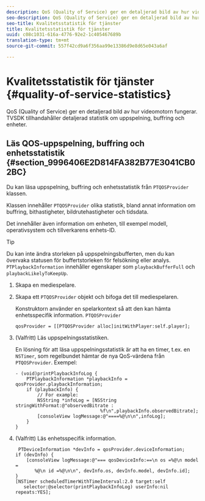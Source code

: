 ```yaml
---
description: QoS (Quality of Service) ger en detaljerad bild av hur videomotorn fungerar. TVSDK tillhandahåller detaljerad statistik om uppspelning, buffring och enheter.
seo-description: QoS (Quality of Service) ger en detaljerad bild av hur videomotorn fungerar. TVSDK tillhandahåller detaljerad statistik om uppspelning, buffring och enheter.
seo-title: Kvalitetsstatistik för tjänster
title: Kvalitetsstatistik för tjänster
uuid: c08c1031-616a-4776-92e2-1c405467689b
translation-type: tm+mt
source-git-commit: 557f42cd9a6f356aa99e13386d9e8d65e043a6af

---
```



# Kvalitetsstatistik för tjänster {#quality-of-service-statistics}

QoS (Quality of Service) ger en detaljerad bild av hur videomotorn fungerar. TVSDK tillhandahåller detaljerad statistik om uppspelning, buffring och enheter.

## Läs QOS-uppspelning, buffring och enhetsstatistik {#section_9996406E2D814FA382B77E3041CB02BC}

Du kan läsa uppspelning, buffring och enhetsstatistik från `PTQOSProvider` klassen.

Klassen innehåller `PTQOSProvider` olika statistik, bland annat information om buffring, bithastigheter, bildrutehastigheter och tidsdata.

Det innehåller även information om enheten, till exempel modell, operativsystem och tillverkarens enhets-ID.

>[!TIP]
>
>Du kan inte ändra storleken på uppspelningsbufferten, men du kan övervaka statusen för buffertstorleken för felsökning eller analys. `PTPlaybackInformation` innehåller egenskaper som `playbackBufferFull` och `playbackLikelyToKeepUp`.

1. Skapa en mediespelare.
1. Skapa ett `PTQOSProvider` objekt och bifoga det till mediespelaren.

   Konstruktorn använder en spelarkontext så att den kan hämta enhetsspecifik information. `PTQOSProvider`

   ```
   qosProvider = [[PTQOSProvider alloc]initWithPlayer:self.player]; 
   ```

1. (Valfritt) Läs uppspelningsstatistiken.

   En lösning för att läsa uppspelningsstatistik är att ha en timer, t.ex. en `NSTimer`, som regelbundet hämtar de nya QoS-värdena från `PTQOSProvider`. Exempel:

   ```
   - (void)printPlaybackInfoLog { 
       PTPlaybackInformation *playbackInfo = qosProvider.playbackInformation;  
       if (playbackInfo) { 
           // For example: 
           NSString *infoLog = [NSString stringWithFormat:@"observedBitrate :  
                                  %f\n",playbackInfo.observedBitrate]; 
           [consoleView logMessage:@"====%@\n\n",infoLog]; 
       } 
   }
   ```

1. (Valfritt) Läs enhetsspecifik information.

   ```
    PTDeviceInformation *devInfo = qosProvider.deviceInformation; 
   if (devInfo) { 
       [consoleView logMessage:@"=== qosDeviceInfo:==\n os =%@\n model =  
          %@\n id =%@\n\n", devInfo.os, devInfo.model, devInfo.id]; 
   } 
   [NSTimer scheduledTimerWithTimeInterval:2.0 target:self  
      selector:@selector(printPlaybackInfoLog) userInfo:nil repeats:YES];
   ```
